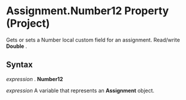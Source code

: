 
# Assignment.Number12 Property (Project)

Gets or sets a Number local custom field for an assignment. Read/write  **Double** .


## Syntax

 _expression_ . **Number12**

 _expression_ A variable that represents an **Assignment** object.

